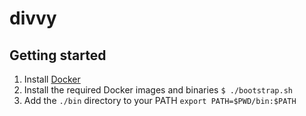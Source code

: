 # divvy

## Getting started

1. Install [Docker](https://www.docker.com/)
2. Install the required Docker images and binaries `$ ./bootstrap.sh`
3. Add the `./bin` directory to your PATH `export PATH=$PWD/bin:$PATH`
